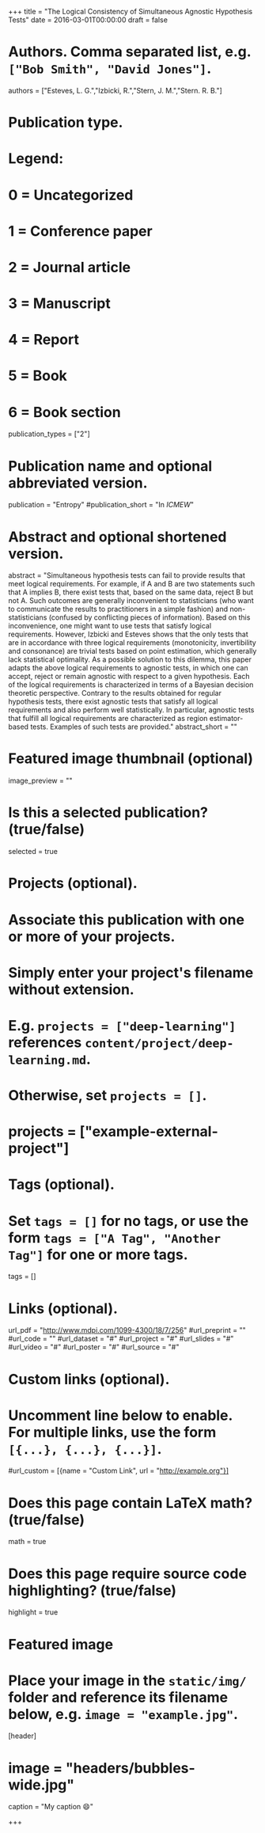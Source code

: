 +++
title = "The Logical Consistency of Simultaneous Agnostic Hypothesis Tests"
date = 2016-03-01T00:00:00
draft = false

# Authors. Comma separated list, e.g. `["Bob Smith", "David Jones"]`.
authors = ["Esteves, L. G.","Izbicki, R.","Stern, J. M.","Stern. R. B."]

# Publication type.
# Legend:
# 0 = Uncategorized
# 1 = Conference paper
# 2 = Journal article
# 3 = Manuscript
# 4 = Report
# 5 = Book
# 6 = Book section
publication_types = ["2"]

# Publication name and optional abbreviated version.
publication = "Entropy"
#publication_short = "In *ICMEW*"

# Abstract and optional shortened version.
abstract = "Simultaneous hypothesis tests can fail to provide results that meet logical requirements. For example, if A and B are two statements such that A implies B, there exist tests that, based on the same data, reject B but not A. Such outcomes are generally inconvenient to statisticians (who want to communicate the results to practitioners in a simple fashion) and non-statisticians (confused by conflicting pieces of information). Based on this inconvenience, one might want to use tests that satisfy logical requirements. However, Izbicki and Esteves shows that the only tests that are in accordance with three logical requirements (monotonicity, invertibility and consonance) are trivial tests based on point estimation, which generally lack statistical optimality. As a possible solution to this dilemma, this paper adapts the above logical requirements to agnostic tests, in which one can accept, reject or remain agnostic with respect to a given hypothesis. Each of the logical requirements is characterized in terms of a Bayesian decision theoretic perspective. Contrary to the results obtained for regular hypothesis tests, there exist agnostic tests that satisfy all logical requirements and also perform well statistically. In particular, agnostic tests that fulfill all logical requirements are characterized as region estimator-based tests. Examples of such tests are provided."
abstract_short = ""

# Featured image thumbnail (optional)
image_preview = ""

# Is this a selected publication? (true/false)
selected = true

# Projects (optional).
#   Associate this publication with one or more of your projects.
#   Simply enter your project's filename without extension.
#   E.g. `projects = ["deep-learning"]` references `content/project/deep-learning.md`.
#   Otherwise, set `projects = []`.
# projects = ["example-external-project"]

# Tags (optional).
#   Set `tags = []` for no tags, or use the form `tags = ["A Tag", "Another Tag"]` for one or more tags.
tags = []

# Links (optional).
url_pdf = "http://www.mdpi.com/1099-4300/18/7/256"
#url_preprint = ""
#url_code = ""
#url_dataset = "#"
#url_project = "#"
#url_slides = "#"
#url_video = "#"
#url_poster = "#"
#url_source = "#"

# Custom links (optional).
#   Uncomment line below to enable. For multiple links, use the form `[{...}, {...}, {...}]`.
#url_custom = [{name = "Custom Link", url = "http://example.org"}]

# Does this page contain LaTeX math? (true/false)
math = true

# Does this page require source code highlighting? (true/false)
highlight = true

# Featured image
# Place your image in the `static/img/` folder and reference its filename below, e.g. `image = "example.jpg"`.
[header]
# image = "headers/bubbles-wide.jpg"
caption = "My caption :smile:"

+++

